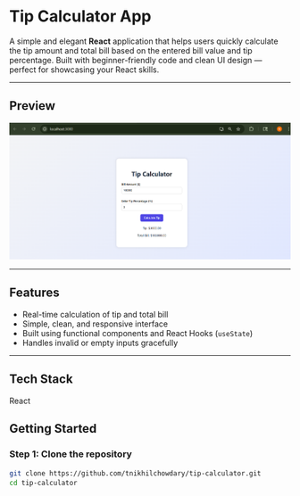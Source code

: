 # Tip Calculator App

A simple and elegant **React** application that helps users quickly calculate the tip amount and total bill based on the entered bill value and tip percentage. Built with beginner-friendly code and clean UI design — perfect for showcasing your React skills.

---

##  Preview

![Tip Calculator Screenshot](./src/screenshot.png)

---

## Features

- Real-time calculation of tip and total bill
- Simple, clean, and responsive interface
- Built using functional components and React Hooks (`useState`)
- Handles invalid or empty inputs gracefully

---

##  Tech Stack
React


## Getting Started

### Step 1: Clone the repository

```bash
git clone https://github.com/tnikhilchowdary/tip-calculator.git
cd tip-calculator

